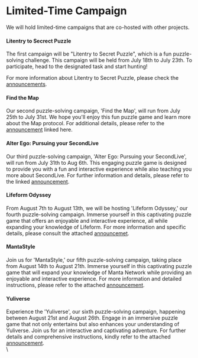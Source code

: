 # Limited-Time Campaign

We will hold limited-time campaigns that are co-hosted with other projects.&#x20;

#### Litentry to Secrect Puzzle

The first campaign will be "Litentry to Secret Puzzle", which is a fun puzzle-solving challenge. This campaign will be held from July 18th to July 23th. To participate, head to the designated task and start hunting!

For more information about  Litentry to Secret Puzzle, please check the [announcements](https://web3go.medium.com/web3go-din-beta-mission-1-litentry-to-secret-puzzle-d3e8fb3babe4).

#### Find the Map

Our second puzzle-solving campaign, 'Find the Map', will run from July 25th to July 31st. We hope you'll enjoy this fun puzzle game and learn more about the Map protocol. For additional details, please refer to the [announcement](https://web3go.medium.com/web3go-din-beta-mission-2-find-the-map-18a428a868db) linked here.

#### Alter Ego: Pursuing your SecondLive

Our third puzzle-solving campaign, 'Alter Ego: Pursuing your SecondLive', will run from July 31th to Aug 6th. This engaging puzzle game is designed to provide you with a fun and interactive experience while also teaching you more about SecondLive. For further information and details, please refer to the linked [announcement](https://web3go.medium.com/web3go-din-beta-mission-3-alter-ego-pursuing-your-secondlive-9992cb1e58ae).

#### Lifeform Odyssey

From August 7th to August 13th, we will be hosting 'Lifeform Odyssey,' our fourth puzzle-solving campaign. Immerse yourself in this captivating puzzle game that offers an enjoyable and interactive experience, all while expanding your knowledge of Lifeform. For more information and specific details, please consult the attached [announcemet](https://web3go.medium.com/web3go-din-beta-mission-4-lifeform-odyssey-c8c7007939e4).

#### MantaStyle

Join us for 'MantaStyle,' our fifth puzzle-solving campaign, taking place from August 14th to August 21th. Immerse yourself in this captivating puzzle game that will expand your knowledge of Manta Network while providing an enjoyable and interactive experience. For more information and detailed instructions, please refer to the attached [announcement](https://web3go.medium.com/web3go-din-beta-mission-5-mantastyle-1d5036dbd0f4).

#### Yuliverse

Experience the 'Yuliverse', our sixth puzzle-solving campaign, happening between August 21st and August 26th. Engage in an immersive puzzle game that not only entertains but also enhances your understanding of Yuliverse. Join us for an interactive and captivating adventure. For further details and comprehensive instructions, kindly refer to the attached [announcement](https://web3go.medium.com/web3go-din-beta-mission-6-yuliverse-saga-7ba23d0ce7e).\
\
